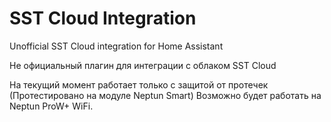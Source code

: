 # SST Cloud Integration


Unofficial SST Cloud integration for Home Assistant


Не официальный плагин для интеграции с облаком SST Cloud

На текущий момент работает только с защитой от протечек (Протестировано на модуле Neptun Smart) Возможно будет работать на Neptun ProW+ WiFi.
